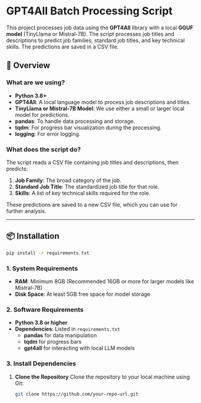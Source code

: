 # GPT4All Batch Processing Script

This project processes job data using the **GPT4All** library with a local **GGUF model** (TinyLlama or Mistral-7B). 
The script processes job titles and descriptions to predict job families, standard job titles, and key technical skills.
The predictions are saved in a CSV file.

## 🚀 **Overview**

### **What are we using?**
- **Python 3.8+**
- **GPT4All**: A local language model to process job descriptions and titles.
- **TinyLlama or Mistral-7B Model**: We use either a small or larger local model for predictions.
- **pandas**: To handle data processing and storage.
- **tqdm**: For progress bar visualization during the processing.
- **logging**: For error logging.

### **What does the script do?**
The script reads a CSV file containing job titles and descriptions, then predicts:
1. **Job Family**: The broad category of the job.
2. **Standard Job Title**: The standardized job title for that role.
3. **Skills**: A list of key technical skills required for the role.

These predictions are saved to a new CSV file, which you can use for further analysis.

---

## 📦 **Installation**
```bash
pip install -r requirements.txt

```

### 1. **System Requirements**
- **RAM**: Minimum 8GB (Recommended 16GB or more for larger models like Mistral-7B)
- **Disk Space**: At least 5GB free space for model storage

### 2. **Software Requirements**
- **Python 3.8 or higher**
- **Dependencies**: Listed in `requirements.txt`
  - **pandas** for data manipulation
  - **tqdm** for progress bars
  - **gpt4all** for interacting with local LLM models

### 3. **Install Dependencies**

1. **Clone the Repository**
   Clone the repository to your local machine using Git:
   ```bash
   git clone https://github.com/your-repo-url.git
